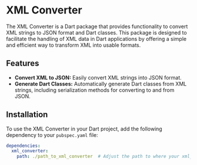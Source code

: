 # XML Converter

The XML Converter is a Dart package that provides functionality to convert XML strings to JSON format and Dart classes. This package is designed to facilitate the handling of XML data in Dart applications by offering a simple and efficient way to transform XML into usable formats.

## Features

- **Convert XML to JSON:** Easily convert XML strings into JSON format.
- **Generate Dart Classes:** Automatically generate Dart classes from XML strings, including serialization methods for converting to and from JSON.

## Installation

To use the XML Converter in your Dart project, add the following dependency to your `pubspec.yaml` file:

```yaml
dependencies:
  xml_converter:
    path: ./path_to_xml_converter  # Adjust the path to where your xml_converter.dart file is located
